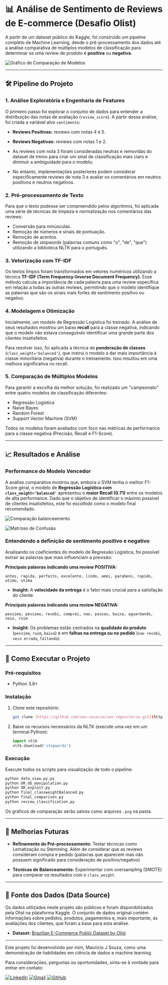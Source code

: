 # 📊 Análise de Sentimento de Reviews de E-commerce (Desafio Olist)

 A partir de um dataset público do Kaggle, foi construído um pipeline completo de Machine Learning, desde o pré-processamento dos dados até a análise comparativa de múltiplos modelos de classificação para determinar se uma review de produto é **positiva** ou **negativa**.

![Gráfico de Comparação de Modelos](0_review_distribution.png)

---
## 🛠️ Pipeline do Projeto

### 1. Análise Exploratória e Engenharia de Features
O primeiro passo foi explorar o conjunto de dados para entender a distribuição das notas de avaliação (`review_score`). A partir dessa análise, foi criada a variável alvo `sentimento`:
- **Reviews Positivas:** reviews com notas 4 e 5.
- **Reviews Negativas:** reviews com notas 1 e 2.

- As reviews com nota 3 foram consideradas neutras e removidas do dataset de treino para criar um sinal de classificação mais claro e diminuir a ambiguidade para o modelo;
- No entanto, implementações posteriores podem considerar especificamente reviews de nota 3 e avaliar os comentários em neutros positivos e neutros negativos.

### 2. Pré-processamento de Texto
Para que o texto pudesse ser compreendido pelos algoritmos, foi aplicada uma série de técnicas de limpeza e normalização nos comentários das reviews:
- Conversão para minúsculas.
- Remoção de números e sinais de pontuação.
- Remoção de acentos.
- Remoção de *stopwords* (palavras comuns como "o", "de", "que") utilizando a biblioteca NLTK para o português.

### 3. Vetorização com TF-IDF
Os textos limpos foram transformados em vetores numéricos utilizando a técnica **TF-IDF (Term Frequency-Inverse Document Frequency)**. Esse método calcula a importância de cada palavra para uma review específica em relação a todas as outras reviews, permitindo que o modelo identifique as palavras que são os sinais mais fortes de sentimento positivo ou negativo.

### 4. Modelagem e Otimização
Inicialmente, um modelo de Regressão Logística foi treinado. A análise de seus resultados mostrou um baixo **recall** para a classe negativa, indicando que o modelo não estava conseguindo identificar uma grande parte dos clientes insatisfeitos.

Para resolver isso, foi aplicada a técnica de **ponderação de classes** (`class_weight='balanced'`), que instrui o modelo a dar mais importância à classe minoritária (negativa) durante o treinamento. Isso resultou em uma melhora significativa no recall.

### 5. Comparação de Múltiplos Modelos
Para garantir a escolha da melhor solução, foi realizado um "campeonato" entre quatro modelos de classificação diferentes:
- Regressão Logística
- Naive Bayes
- Random Forest
- Support Vector Machine (SVM)

Todos os modelos foram avaliados com foco nas métricas de performance para a classe negativa (Precisão, Recall e F1-Score).

---

## 📈 Resultados e Análise

### Performance do Modelo Vencedor
A análise comparativa mostrou que, embora o SVM tenha o melhor F1-Score geral, o modelo de **Regressão Logística com `class_weight='balanced'`** apresentou o **maior Recall (0.71)** entre os modelos de alta performance. Dado que o objetivo de identificar o máximo possível de clientes insatisfeitos, este foi escolhido como o modelo final recomendado.

![Comparação balanceamento](0_balanced.png)

![Matrizes de Confusão](0_comparison_models.png)

### Entendendo a definição de sentimento positivo e negativo
Analisando os coeficientes do modelo de Regressão Logística, foi possível extrair as palavras que mais influenciam a previsão:

**Principais palavras indicando uma review POSITIVA:**
```
antes, rapida, perfeito, excelente, lindo, amei, parabens, rapido, otimo, otima
```
* **Insight:** A **velocidade da entrega** é o fator mais crucial para a satisfação do cliente.

**Principais palavras indicando uma review NEGATIVA:**
```
pessima, pessimo, recebi, comprei, nao, passou, baixa, aguardando, veio, ruim
```
* **Insight:** Os problemas estão centrados na **qualidade do produto** (`pessimo`, `ruim`, `baixa`) e em **falhas na entrega ou no pedido** (`nao recebi`, `veio errado`, `faltando`).

---

## 🚀 Como Executar o Projeto

### Pré-requisitos
- Python 3.8+

### Instalação
1. Clone este repositório:
   ```bash
   git clone [https://github.com/seu-usuario/seu-repositorio.git](https://github.com/seu-usuario/seu-repositorio.git)
   ```

2. Baixe os recursos necessários da NLTK (execute uma vez em um terminal Python):
   ```python
   import nltk
   nltk.download('stopwords')
   ```
### Execução
Execute todos os scripts para visualização de todo o pipeline:
```bash
python data_view.py.py
python OR_db_manipulation.py
python OR_exploit.py
python final_classweightBalanced.py
python final_comparison.py
python review_classification.py
```
Os gráficos de comparação serão salvos como arquivos `.png` na pasta.

---

## 🔮 Melhorias Futuras
- **Refinamento do Pré-processamento:** Testar técnicas como Lematização ou Stemming. Além de considerar que as reviews consideram compra e pedido (palavras que aparecem mas não possuem significado para consideração de positivo/negativo)

- **Técnicas de Balanceamento:** Experimentar com oversampling (SMOTE) para comparar os resultados com o `class_weight`.

---

## 📄 Fonte dos Dados (Data Source)

Os dados utilizados neste projeto são públicos e foram disponibilizados pela Olist na plataforma Kaggle. O conjunto de dados original contém informações sobre pedidos, produtos, pagamentos e, mais importante, as avaliações dos clientes, que foram a base para esta análise.

- **Dataset:** [Brazilian E-Commerce Public Dataset by Olist](https://www.kaggle.com/datasets/olistbr/brazilian-ecommerce)

---


Este projeto foi desenvolvido por mim, Maurício J Souza, como uma demonstração de habilidades em ciência de dados e machine learning.

Para considerações, perguntas ou oportunidades, sinta-se à vontade para entrar em contato:

[![LinkedIn](https://img.shields.io/badge/LinkedIn-0077B5?style=for-the-badge&logo=linkedin&logoColor=white)](https://www.linkedin.com/in/mauriciojampani/)
[![Gmail](https://img.shields.io/badge/Gmail-D14836?style=for-the-badge&logo=gmail&logoColor=white)](mailto:mmjampani13@gmail.com)
[![GitHub](https://img.shields.io/badge/GitHub-100000?style=for-the-badge&logo=github&logoColor=white)](https://github.com/jampani1)